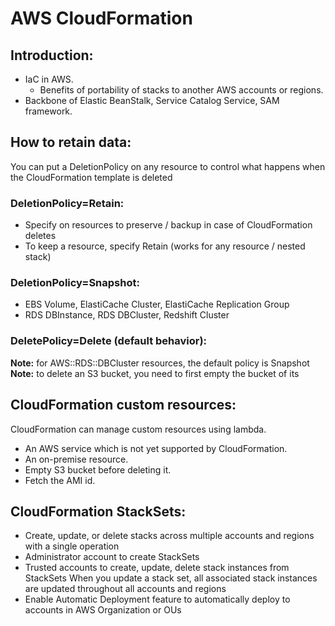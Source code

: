 # AWS CloudFormation

## Introduction:

- IaC in AWS.
  - Benefits of portability of stacks to another AWS accounts or regions.
- Backbone of Elastic BeanStalk, Service Catalog Service, SAM framework.

## How to retain data:

You can put a DeletionPolicy on any resource to control what happens when the CloudFormation template is deleted

### DeletionPolicy=Retain:

- Specify on resources to preserve / backup in case of CloudFormation deletes
- To keep a resource, specify Retain (works for any resource / nested stack)

### DeletionPolicy=Snapshot:

- EBS Volume, ElastiCache Cluster, ElastiCache Replication Group
- RDS DBInstance, RDS DBCluster, Redshift Cluster

### DeletePolicy=Delete (default behavior):

**Note:** for AWS::RDS::DBCluster resources, the default policy is Snapshot
**Note:** to delete an S3 bucket, you need to first empty the bucket of its

## CloudFormation custom resources:

CloudFormation can manage custom resources using lambda.

- An AWS service which is not yet supported by CloudFormation.
- An on-premise resource.
- Empty S3 bucket before deleting it.
- Fetch the AMI id.

## CloudFormation StackSets:

- Create, update, or delete stacks across multiple accounts and regions with a single operation
- Administrator account to create StackSets
- Trusted accounts to create, update, delete stack instances from StackSets When you update a stack set, all associated stack instances are updated throughout all accounts and regions
- Enable Automatic Deployment feature to automatically deploy to accounts in AWS Organization or OUs